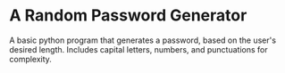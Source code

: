 # A Random Password Generator
A basic python program that generates a password, based on the user's desired length. Includes capital letters, numbers, and punctuations for complexity.
